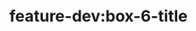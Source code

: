 ---
title: 'feature-dev:box-6-title'
pt: >-
    feature-dev:box-6-title
en: >-
    feature-dev:box-6-title
---